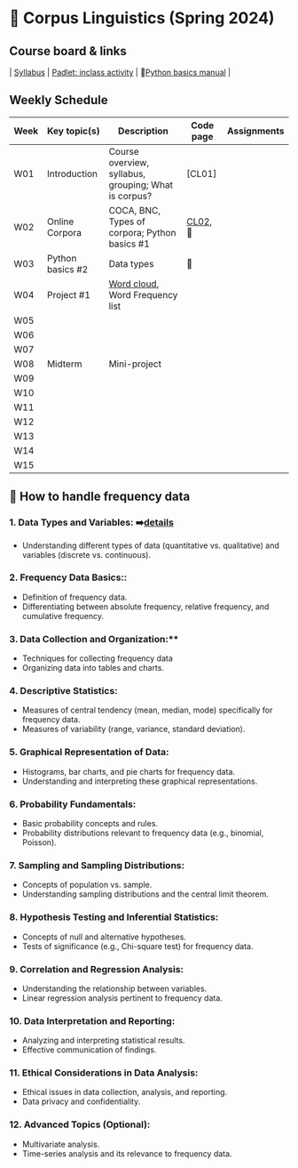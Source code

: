 # 🌿 Corpus Linguistics (Spring 2024)

## Course board & links
| [Syllabus]() | [Padlet: inclass activity]() | 📗[Python basics manual](https://github.com/MK316/Coding4ET/blob/main/README.md) |

## Weekly Schedule

|Week|Key topic(s)|Description|Code page|Assignments|
|--|--|--|--|--|
|W01|Introduction|Course overview, syllabus, grouping; What is corpus?|[CL01]||
|W02|Online Corpora|COCA, BNC, Types of corpora; Python basics #1|[CL02](https://github.com/MK316/Spring2024/blob/main/Corpus/CL02.md), 📗||
|W03|Python basics #2|Data types|📗||
|W04|Project #1| [Word cloud](https://github.com/MK316/Spring2024/blob/main/Corpus/wordcloud.md), Word Frequency list|||
|W05|||||
|W06|||||
|W07|||||
|W08|Midterm|Mini-project|||
|W09|||||
|W10|||||
|W11|||||
|W12|||||
|W13|||||
|W14|||||
|W15|||||

## 📙 How to handle frequency data

### 1. **Data Types and Variables:** ➡️[details](https://github.com/MK316/Spring2024/blob/main/Corpus/L01.md)
+ Understanding different types of data (quantitative vs. qualitative) and variables (discrete vs. continuous).
### 2. **Frequency Data Basics::**
+ Definition of frequency data.
+ Differentiating between absolute frequency, relative frequency, and cumulative frequency.

### 3. **Data Collection and Organization:****

+ Techniques for collecting frequency data
+ Organizing data into tables and charts.

### 4. **Descriptive Statistics:**

+ Measures of central tendency (mean, median, mode) specifically for frequency data.
+ Measures of variability (range, variance, standard deviation).

### 5. **Graphical Representation of Data:**
+ Histograms, bar charts, and pie charts for frequency data.
+ Understanding and interpreting these graphical representations.

### 6. **Probability Fundamentals:**
+ Basic probability concepts and rules.
+ Probability distributions relevant to frequency data (e.g., binomial, Poisson).

### 7. **Sampling and Sampling Distributions:**
+ Concepts of population vs. sample.
+ Understanding sampling distributions and the central limit theorem.

### 8. Hypothesis Testing and Inferential Statistics:
+ Concepts of null and alternative hypotheses.
+ Tests of significance (e.g., Chi-square test) for frequency data.

### 9. **Correlation and Regression Analysis:**
+ Understanding the relationship between variables.
+ Linear regression analysis pertinent to frequency data.

### 10. **Data Interpretation and Reporting:**
+ Analyzing and interpreting statistical results.
+ Effective communication of findings.

### 11. **Ethical Considerations in Data Analysis:**
+ Ethical issues in data collection, analysis, and reporting.
+ Data privacy and confidentiality.

### 12. **Advanced Topics (Optional):**

+ Multivariate analysis.
+ Time-series analysis and its relevance to frequency data.
